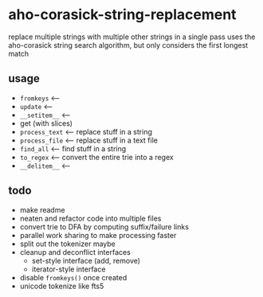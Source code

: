 ﻿#   aho-corasick-string-replacement
replace multiple strings with multiple other strings in a single pass
uses the aho-corasick string search algorithm, but only considers the first longest match

##  usage

-   `fromkeys` <--
-   `update` <--
-   `__setitem__` <--
-   get (with slices)
-   `process_text` <-- replace stuff in a string
-   `process_file` <-- replace stuff in a text file
-   `find_all` <-- find stuff in a string
-   `to_regex` <-- convert the entire trie into a regex
-   `__delitem__` <-- 

##  todo
-   make readme
-   neaten and refactor code into multiple files
-   convert trie to DFA by computing suffix/failure links
-   parallel work sharing to make processing faster
-   split out the tokenizer maybe
-   cleanup and deconflict interfaces
    -   set-style interface (add, remove)
    -   iterator-style interface
-   disable `fromkeys()` once created
-   unicode tokenize like fts5

